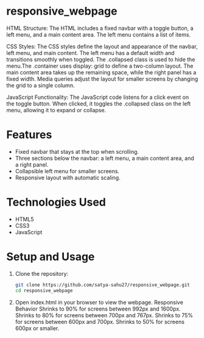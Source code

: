 # responsive_webpage
HTML Structure:
The HTML includes a fixed navbar with a toggle button, a left menu, and a main content area. The left menu contains a list of items.

CSS Styles:
The CSS styles define the layout and appearance of the navbar, left menu, and main content. The left menu has a default width and transitions smoothly when toggled. The .collapsed class is used to hide the menu.The .container uses display: grid to define a two-column layout.
The main content area takes up the remaining space, while the right panel has a fixed width.
Media queries adjust the layout for smaller screens by changing the grid to a single column.

JavaScript Functionality:
The JavaScript code listens for a click event on the toggle button. When clicked, it toggles the .collapsed class on the left menu, allowing it to expand or collapse.

# Features
- Fixed navbar that stays at the top when scrolling.
- Three sections below the navbar: a left menu, a main content area, and a right panel.
- Collapsible left menu for smaller screens.
- Responsive layout with automatic scaling.

# Technologies Used
- HTML5
- CSS3
- JavaScript

# Setup and Usage
1. Clone the repository:
   ```bash
   git clone https://github.com/satya-sahu27/responsive_webpage.git
   cd responsive_webpage
2. Open index.html in your browser to view the webpage.
    Responsive Behavior
    Shrinks to 90% for screens between 992px and 1600px.
    Shrinks to 80% for screens between 700px and 767px.
    Shrinks to 75% for screens between 600px and 700px.
    Shrinks to 50% for screens 600px or smaller.
